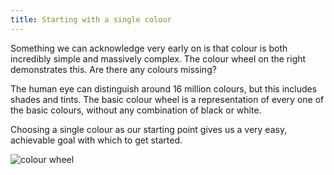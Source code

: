 ```yaml
---
title: Starting with a single colour
---
```


<div class="panels">
<div>

Something we can acknowledge very early on is that colour is both incredibly simple and massively complex. The colour wheel on the right demonstrates this. Are there any colours missing?

The human eye can distinguish around 16 million colours, but this includes shades and tints. The basic colour wheel is a representation of every one of the basic colours, without any combination of black or white.

Choosing a single colour as our starting point gives us a very easy, achievable goal with which to get started.

</div>
<div>

![colour wheel](../rgb-colour-wheel.png)

</div>
</div>
